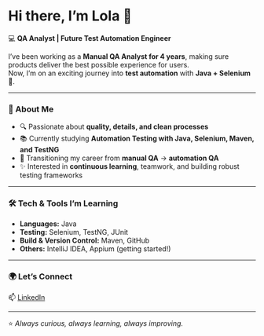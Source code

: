 # Hi there, I’m Lola 🌼

💻 **QA Analyst | Future Test Automation Engineer**

I’ve been working as a **Manual QA Analyst for 4 years**, making sure products deliver the best possible experience for users.  
Now, I’m on an exciting journey into **test automation** with **Java + Selenium** 🚀.  

---

### 🌟 About Me
- 🔍 Passionate about **quality, details, and clean processes**  
- 📚 Currently studying **Automation Testing with Java, Selenium, Maven, and TestNG**  
- 🌱 Transitioning my career from **manual QA** → **automation QA**  
- ✨ Interested in **continuous learning**, teamwork, and building robust testing frameworks  

---

### 🛠️ Tech & Tools I’m Learning
- **Languages:** Java  
- **Testing:** Selenium, TestNG, JUnit  
- **Build & Version Control:** Maven, GitHub  
- **Others:** IntelliJ IDEA, Appium (getting started!)  

---

### 🌍 Let’s Connect
📫 [LinkedIn](https://www.linkedin.com/in/lolaaguero/)  

---

⭐️ *Always curious, always learning, always improving.*
